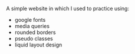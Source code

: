 A simple website in which I used to practice using:
- google fonts
- media queries
- rounded borders
- pseudo classes
- liquid layout design
